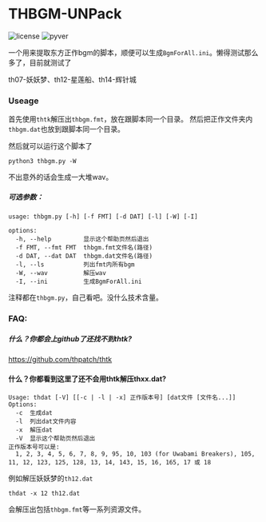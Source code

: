 # THBGM-UNPack


![license](https://img.shields.io/github/license/zjkwdy/thbgm-unpack)    ![pyver](https://img.shields.io/badge/python-3.7+-green)


一个用来提取东方正作bgm的脚本，顺便可以生成`BgmForAll.ini`。懒得测试那么多了，目前就测试了

th07-妖妖梦、th12-星莲船、th14-辉针城

### Useage

首先使用`thtk`解压出`thbgm.fmt`，放在跟脚本同一个目录。
然后把正作文件夹内`thbgm.dat`也放到跟脚本同一个目录。

然后就可以运行这个脚本了

```shell
python3 thbgm.py -W
```

不出意外的话会生成一大堆wav。

##### 可选参数：

```
usage: thbgm.py [-h] [-f FMT] [-d DAT] [-l] [-W] [-I]

options:
  -h, --help         显示这个帮助页然后退出
  -f FMT, --fmt FMT  thbgm.fmt文件名(路径)
  -d DAT, --dat DAT  thbgm.dat文件名(路径)
  -l, --ls           列出fmt内所有bgm
  -W, --wav          解压wav
  -I, --ini          生成BgmForAll.ini
```

注释都在`thbgm.py`，自己看吧。没什么技术含量。

### FAQ:

##### 什么？你都会上github了还找不到thtk?

https://github.com/thpatch/thtk

#### 什么？你都看到这里了还不会用thtk解压thxx.dat?

```
Usage: thdat [-V] [[-c | -l | -x] 正作版本号] [dat文件 [文件名...]]
Options:
  -c  生成dat
  -l  列出dat文件内容
  -x  解压dat
  -V  显示这个帮助页然后退出
正作版本号可以是:
  1, 2, 3, 4, 5, 6, 7, 8, 9, 95, 10, 103 (for Uwabami Breakers), 105, 11, 12, 123, 125, 128, 13, 14, 143, 15, 16, 165, 17 或 18
```

例如解压妖妖梦的`th12.dat`

```shell
thdat -x 12 th12.dat
```

会解压出包括`thbgm.fmt`等一系列资源文件。
